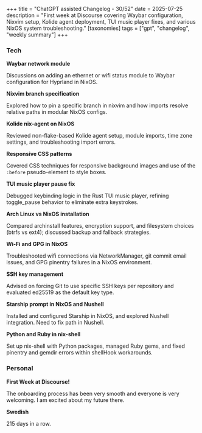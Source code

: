 +++
title = "ChatGPT assisted Changelog - 30/52"
date = 2025-07-25
description = "First week at Discourse covering Waybar configuration, Nixvim setup, Kolide agent deployment, TUI music player fixes, and various NixOS system troubleshooting."
[taxonomies]
tags = ["gpt", "changelog", "weekly summary"]
+++

### Tech

**Waybar network module**

Discussions on adding an ethernet or wifi status module to Waybar
configuration for Hyprland in NixOS.

**Nixvim branch specification**

Explored how to pin a specific branch in nixvim and how imports resolve
relative paths in modular NixOS configs.

**Kolide nix-agent on NixOS**

Reviewed non-flake-based Kolide agent setup, module imports, time zone
settings, and troubleshooting import errors.

**Responsive CSS patterns**

Covered CSS techniques for responsive background images and use of the
`:before` pseudo-element to style boxes.

**TUI music player pause fix**

Debugged keybinding logic in the Rust TUI music player, refining
toggle_pause behavior to eliminate extra keystrokes.

**Arch Linux vs NixOS installation**

Compared archinstall features, encryption support, and filesystem choices
(btrfs vs ext4); discussed backup and fallback strategies.

**Wi-Fi and GPG in NixOS**

Troubleshooted wifi connections via NetworkManager, git commit email
issues, and GPG pinentry failures in a NixOS environment.

**SSH key management**

Advised on forcing Git to use specific SSH keys per repository and
evaluated ed25519 as the default key type.

**Starship prompt in NixOS and Nushell**

Installed and configured Starship in NixOS, and explored Nushell integration.
Need to fix path in Nushell.

**Python and Ruby in nix-shell**

Set up nix-shell with Python packages, managed Ruby gems, and fixed
pinentry and gemdir errors within shellHook workarounds.

### Personal
**First Week at Discourse!**

The onboarding process has been very smooth and everyone is very welcoming. I am
excited about my future there.

**Swedish**

215 days in a row.
